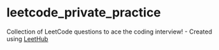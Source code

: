 # leetcode_private_practice
Collection of LeetCode questions to ace the coding interview! - Created using [LeetHub](https://github.com/QasimWani/LeetHub)
